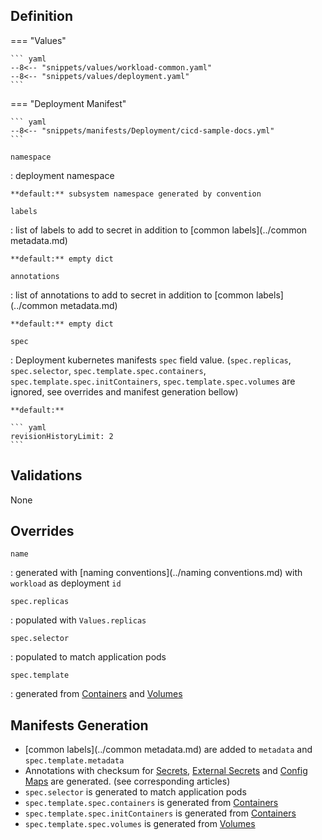 

## Definition


=== "Values"

    ``` yaml
    --8<-- "snippets/values/workload-common.yaml"
    --8<-- "snippets/values/deployment.yaml"
    ```

=== "Deployment Manifest"

    ``` yaml
    --8<-- "snippets/manifests/Deployment/cicd-sample-docs.yml"
    ```



`namespace`

:   deployment namespace

    **default:** subsystem namespace generated by convention

`labels`

:   list of labels to add to secret in addition to [common labels](../common metadata.md)

    **default:** empty dict

`annotations`

:   list of annotations to add to secret in addition to [common labels](../common metadata.md)

    **default:** empty dict

`spec`    

:   Deployment kubernetes manifests `spec` field value. (`spec.replicas`, `spec.selector`, `spec.template.spec.containers`, `spec.template.spec.initContainers`, `spec.template.spec.volumes`  are ignored, see overrides and manifest generation bellow)

    **default:** 
    
    ``` yaml
    revisionHistoryLimit: 2
    ```

## Validations

None

## Overrides

`name`

:   generated with [naming conventions](../naming conventions.md) with `workload` as deployment `id`

`spec.replicas`

:   populated with `Values.replicas`

`spec.selector`

:   populated to match application pods

`spec.template`

:   generated from [Containers](../Components/containers.md) and [Volumes](../Components/volumes.md)


## Manifests Generation 

- [common labels](../common metadata.md) are added to `metadata` and `spec.template.metadata` 
- Annotations with checksum for [Secrets](../Resources/secret.md), [External Secrets](../Resources/external-secret.md) and [Config Maps](../Resources/configmap.md) are generated. (see corresponding articles) 
- `spec.selector` is generated to match application pods 
- `spec.template.spec.containers` is generated  from [Containers](../Components/containers.md)
- `spec.template.spec.initContainers` is generated  from [Containers](../Components/containers.md)
- `spec.template.spec.volumes` is generated  from [Volumes](../Components/volumes.md)
